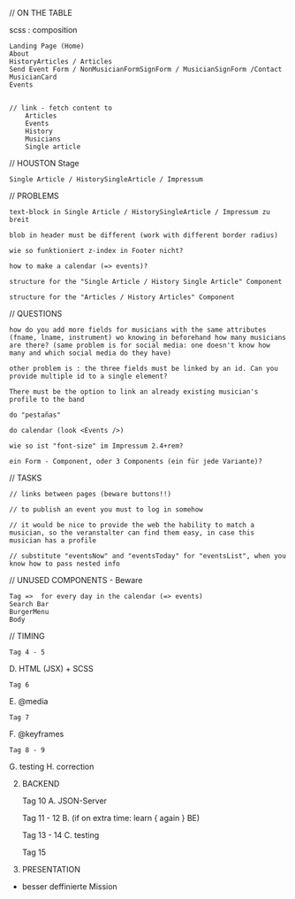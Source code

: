 // ON THE TABLE

scss : composition

    Landing Page (Home)
    About
    HistoryArticles / Articles
    Send Event Form / NonMusicianFormSignForm / MusicianSignForm /Contact
    MusicianCard
    Events


    // link - fetch content to 
        Articles
        Events
        History
        Musicians
        Single article

// HOUSTON Stage

    Single Article / HistorySingleArticle / Impressum


// PROBLEMS

    text-block in Single Article / HistorySingleArticle / Impressum zu breit

    blob in header must be different (work with different border radius)

    wie so funktioniert z-index in Footer nicht?

    how to make a calendar (=> events)?

    structure for the "Single Article / History Single Article" Component

    structure for the "Articles / History Articles" Component

// QUESTIONS

    how do you add more fields for musicians with the same attributes (fname, lname, instrument) wo knowing in beforehand how many musicians are there? (same problem is for social media: one doesn't know how many and which social media do they have)
    
    other problem is : the three fields must be linked by an id. Can you provide multiple id to a single element?
    
    There must be the option to link an already existing musician's profile to the band

    do "pestañas"

    do calendar (look <Events />)

    wie so ist "font-size" im Impressum 2.4+rem?

    ein Form - Component, oder 3 Components (ein für jede Variante)?


// TASKS


    // links between pages (beware buttons!!)

    // to publish an event you must to log in somehow

    // it would be nice to provide the web the hability to match a musician, so the veranstalter can find them easy, in case this musician has a profile

    // substitute "eventsNow" and "eventsToday" for "eventsList", when you know how to pass nested info


// UNUSED COMPONENTS - Beware


    Tag =>  for every day in the calendar (=> events)
    Search Bar
    BurgerMenu
    Body


// TIMING

    Tag 4 - 5
D.  HTML (JSX) + SCSS
    
    Tag 6
E.  @media
    
    Tag 7
F.  @keyframes
    
    Tag 8 - 9
G.  testing
H.  correction

2.  BACKEND

    Tag 10
A.  JSON-Server

    Tag 11 - 12
B.  (if on extra time: learn { again } BE)

    Tag 13 - 14 
C.  testing

    Tag 15
3. PRESENTATION

- besser deffinierte Mission